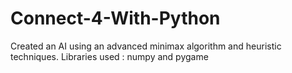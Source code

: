 # Connect-4-With-Python
Created an AI using an advanced minimax algorithm and heuristic techniques.
Libraries used : numpy and pygame
